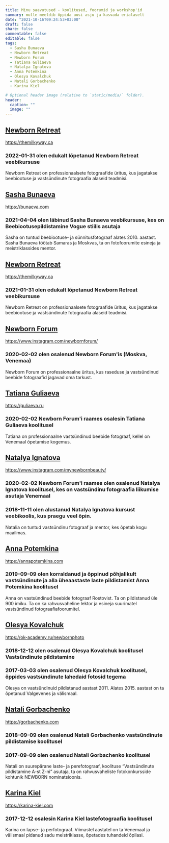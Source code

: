 ```yaml
---
title: Minu saavutused - koolitused, foorumid ja workshop'id
summary: mulle meeldib õppida uusi asju ja kasvada erialaselt 
date: "2021-10-16T09:24:53+03:00"
draft: false
share: false
commentable: false
editable: false
tags:
  - Sasha Bunaeva
  - Newborn Retreat
  - Newborn Forum
  - Tatiana Guliaeva
  - Natalya Ignatova
  - Anna Potemkina
  - Olesya Kovalchuk
  - Natali Gorbachenko
  - Karina Kiel

# Optional header image (relative to `static/media/` folder).
header:
  caption: ""
  image: ""
---
```

## [Newborn Retreat](#Newborn%20Retreat)
https://themilkyway.ca
### 2022-01-31 olen edukalt lõpetanud Newborn Retreat veebikursuse
Newborn Retreat on professionaalsete fotograafide üritus, kus jagatakse beebiootuse ja vastsündinute fotograafia alaseid teadmisi.

## [Sasha Bunaeva](#Sasha%20Bunaeva)
https://bunaeva.com
### 2021-04-04 olen läbinud Sasha Bunaeva veebikursuse, kes on **Beebiootusepildistamine Vogue stiilis** asutaja
Sasha on tuntud beebiootuse- ja sünnitusfotograaf alates 2010. aastast. Sasha Bunaeva töötab Samaras ja Moskvas, ta on fotofoorumite esineja ja meistriklassides mentor.

## [Newborn Retreat](#Newborn%20Retreat)
https://themilkyway.ca
### 2021-01-31 olen edukalt lõpetanud Newborn Retreat veebikursuse
Newborn Retreat on professionaalsete fotograafide üritus, kus jagatakse beebiootuse ja vastsündinute fotograafia alaseid teadmisi.

## [Newborn Forum](#Newborn%20Forum)
https://www.instagram.com/newbornforum/
### 2020-02-02 olen osalenud Newborn Forum'is (Moskva, Venemaa)
Newborn Forum on professionaalne üritus, kus raseduse ja vastsündinud beebide fotograafid jagavad oma tarkust.

## [Tatiana Guliaeva](#Tatiana%20Guliaeva)
https://guliaeva.ru
### 2020-02-02 Newborn Forum'i raames osalesin Tatiana Guliaeva koolitusel
Tatiana on professionaalne vastsündinud beebide fotograaf, kellel on Venemaal õpetamise kogemus.

## [Natalya Ignatova](#Natalya%20Ignatova)
https://www.instagram.com/mynewbornbeauty/
### 2020-02-02 Newborn Forum'i raames olen osalenud Natalya Ignatova koolitusel, kes on vastsündinu fotograafia liikumise asutaja Venemaal
### 2018-11-11 olen alustanud Natalya Ignatova kursust veebikoolis, kus praegu veel õpin.
Natalia on tuntud vastsündinu fotograaf ja mentor, kes õpetab kogu maailmas.

## [Anna Potemkina](#Anna%20Potemkina)
https://annapotemkina.com
### 2019-09-09 olen korraldanud ja õppinud põhjalikult vastsündinute ja alla üheaastaste laste pildistamist Anna Potemkina koolitusel
Anna on vastsündinud beebide fotograaf Rostovist. Ta on pildistanud üle 900 imiku. Ta on ka rahvusvaheline lektor ja esineja suurimatel vastsündinud fotograafiafoorumitel.

## [Olesya Kovalchuk](#Olesya%20Kovalchuk)
https://ok-academy.ru/newbornphoto
### 2018-12-12 olen osalenud Olesya Kovalchuk koolitusel **Vastsündinute pildistamine** 
### 2017-03-03 olen osalenud Olesya Kovalchuk koolitusel, õppides vastsündinute lahedaid fotosid tegema
Olesya on vastsündinuid pildistanud aastast 2011. Alates 2015. aastast on ta õpetanud Valgevenes ja välismaal.

## [Natali Gorbachenko](#Natali%20Gorbachenko)
https://gorbachenko.com
### 2018-09-09 olen osalenud Natali Gorbachenko vastsündinute pildistamise koolitusel
### 2017-09-09 olen osalenud Natali Gorbachenko koolitusel
Natali on suurepärane laste- ja perefotograaf, koolituse “Vastsündinute pildistamine A-st Z-ni” asutaja, ta on rahvusvaheliste fotokonkursside kohtunik NEWBORN nominatsioonis.

## [Karina Kiel](#Karina%20Kiel)
https://karina-kiel.com
### 2017-12-12 osalesin Karina Kiel lastefotograafia koolitusel
Karina on lapse- ja perfotograaf. Viimastel aastatel on ta Venemaal ja välismaal pidanud sadu meistriklasse, õpetades tuhandeid õpilasi. 